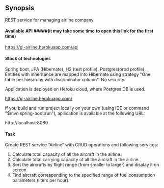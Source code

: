 ## Synopsis

REST service for managing airline company.

#### Available API #####(it may take some time to open this link for the first time)

https://gl-airline.herokuapp.com/api


#### Stack of technologies

Sprihg boot, JPA (Hibernate), H2 (test profile), Postgres(prod profile).
Entities with inheritance are mapped into Hibernate using strategy "One table per hierarchy with discriminator column".
No security.

Application is deployed on Heroku cloud, where Postgres DB is used.

https://gl-airline.herokuapp.com/


If you build and run project locally on your own (using IDE or command "$mvn spring-boot:run"), 
apllication is available at the following URL:

http://localhost:8080


#### Task

Create REST service “Airline” with CRUD operations and following services:

1. Calculate total capacity of all the aircraft in the airline.
2. Calculate total carrying capacity of all the aircraft in the airline.
3. Sort the aircrafts by flight range (from smaller to larger) and display it on screen.
4. Find aircraft corresponding to the specified range of fuel consumption parameters (liters per hour).
